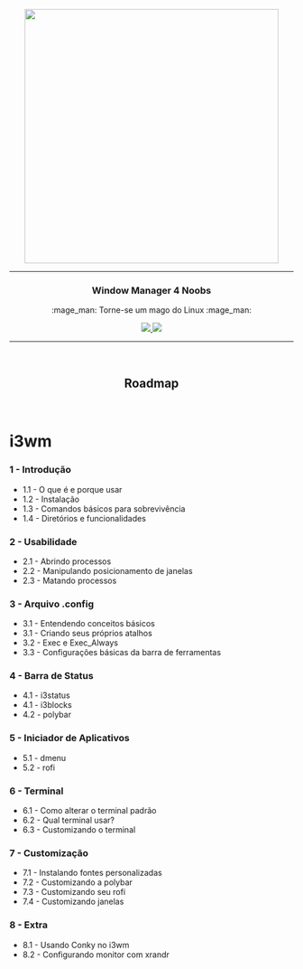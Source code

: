 <p align="center">
	<img src="https://user-images.githubusercontent.com/41551840/81976939-a5dacb00-95ff-11ea-814f-e47156215a93.png" height="450">
</p>


___

<p align="center">
	<h3 align="center">Window Manager 4 Noobs</h3>
	<p align="center">:mage_man: Torne-se um mago do Linux :mage_man:</p>
</p>

<p align="center">
	<a target="__blank" href="#">
	  <img src="https://img.shields.io/badge/status-in progress-red?&style=for-the-badge"/>
	  <img src="https://img.shields.io/badge/license-mit-blue?&style=for-the-badge"/>
	</a>
</p>

___

<br>

<h2 align="center">Roadmap</h2>

<br>

# i3wm

### 1 - Introdução

* 1.1 - O que é e porque usar
* 1.2 - Instalação
* 1.3 - Comandos básicos para sobrevivência
* 1.4 - Diretórios e funcionalidades


### 2 - Usabilidade

* 2.1 - Abrindo processos
* 2.2 - Manipulando posicionamento de janelas
* 2.3 - Matando processos


### 3 - Arquivo .config

* 3.1 - Entendendo conceitos básicos
* 3.1 - Criando seus próprios atalhos
* 3.2 - Exec e Exec_Always
* 3.3 - Configurações básicas da barra de ferramentas


### 4 - Barra de Status

* 4.1 - i3status
* 4.1 - i3blocks
* 4.2 - polybar


### 5 - Iniciador de Aplicativos

* 5.1 - dmenu
* 5.2 - rofi


### 6 - Terminal

* 6.1 - Como alterar o terminal padrão
* 6.2 - Qual terminal usar?
* 6.3 - Customizando o terminal


### 7 - Customização

* 7.1 - Instalando fontes personalizadas
* 7.2 - Customizando a polybar
* 7.3 - Customizando seu rofi
* 7.4 - Customizando janelas


### 8 - Extra

* 8.1 - Usando Conky no i3wm
* 8.2 - Configurando monitor com xrandr